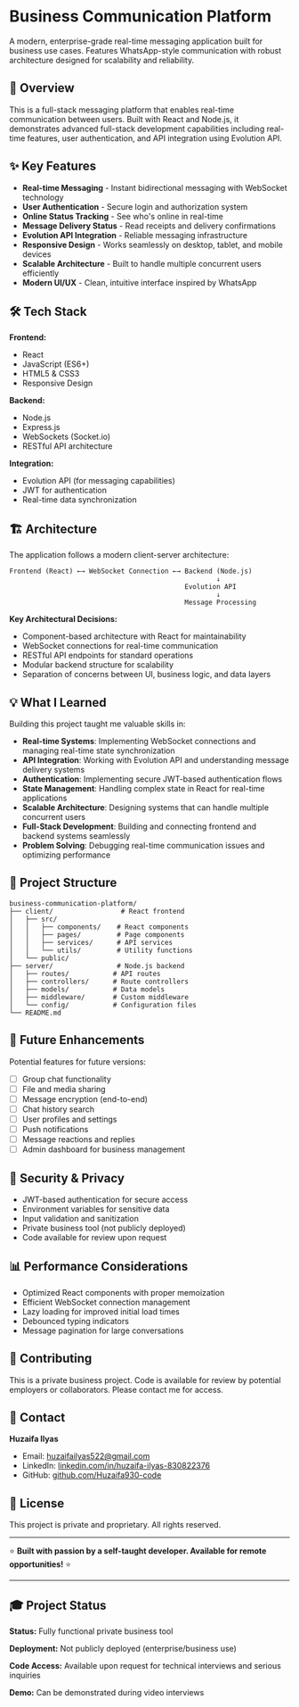 # Business Communication Platform

A modern, enterprise-grade real-time messaging application built for business use cases. Features WhatsApp-style communication with robust architecture designed for scalability and reliability.

## 🚀 Overview

This is a full-stack messaging platform that enables real-time communication between users. Built with React and Node.js, it demonstrates advanced full-stack development capabilities including real-time features, user authentication, and API integration using Evolution API.

## ✨ Key Features

- **Real-time Messaging** - Instant bidirectional messaging with WebSocket technology
- **User Authentication** - Secure login and authorization system
- **Online Status Tracking** - See who's online in real-time
- **Message Delivery Status** - Read receipts and delivery confirmations
- **Evolution API Integration** - Reliable messaging infrastructure
- **Responsive Design** - Works seamlessly on desktop, tablet, and mobile devices
- **Scalable Architecture** - Built to handle multiple concurrent users efficiently
- **Modern UI/UX** - Clean, intuitive interface inspired by WhatsApp

## 🛠️ Tech Stack

**Frontend:**
- React
- JavaScript (ES6+)
- HTML5 & CSS3
- Responsive Design

**Backend:**
- Node.js
- Express.js
- WebSockets (Socket.io)
- RESTful API architecture

**Integration:**
- Evolution API (for messaging capabilities)
- JWT for authentication
- Real-time data synchronization

## 🏗️ Architecture

The application follows a modern client-server architecture:
```
Frontend (React) ←→ WebSocket Connection ←→ Backend (Node.js)
                                                    ↓
                                            Evolution API
                                                    ↓
                                            Message Processing
```

**Key Architectural Decisions:**
- Component-based architecture with React for maintainability
- WebSocket connections for real-time communication
- RESTful API endpoints for standard operations
- Modular backend structure for scalability
- Separation of concerns between UI, business logic, and data layers

## 💡 What I Learned

Building this project taught me valuable skills in:

- **Real-time Systems**: Implementing WebSocket connections and managing real-time state synchronization
- **API Integration**: Working with Evolution API and understanding message delivery systems
- **Authentication**: Implementing secure JWT-based authentication flows
- **State Management**: Handling complex state in React for real-time applications
- **Scalable Architecture**: Designing systems that can handle multiple concurrent users
- **Full-Stack Development**: Building and connecting frontend and backend systems seamlessly
- **Problem Solving**: Debugging real-time communication issues and optimizing performance

## 📂 Project Structure
```
business-communication-platform/
├── client/                 # React frontend
│   ├── src/
│   │   ├── components/    # React components
│   │   ├── pages/         # Page components
│   │   ├── services/      # API services
│   │   └── utils/         # Utility functions
│   └── public/
├── server/                # Node.js backend
│   ├── routes/           # API routes
│   ├── controllers/      # Route controllers
│   ├── models/           # Data models
│   ├── middleware/       # Custom middleware
│   └── config/           # Configuration files
└── README.md
```


## 🎯 Future Enhancements

Potential features for future versions:

- [ ] Group chat functionality
- [ ] File and media sharing
- [ ] Message encryption (end-to-end)
- [ ] Chat history search
- [ ] User profiles and settings
- [ ] Push notifications
- [ ] Message reactions and replies
- [ ] Admin dashboard for business management

## 🔐 Security & Privacy

- JWT-based authentication for secure access
- Environment variables for sensitive data
- Input validation and sanitization
- Private business tool (not publicly deployed)
- Code available for review upon request

## 📊 Performance Considerations

- Optimized React components with proper memoization
- Efficient WebSocket connection management
- Lazy loading for improved initial load times
- Debounced typing indicators
- Message pagination for large conversations

## 🤝 Contributing

This is a private business project. Code is available for review by potential employers or collaborators. Please contact me for access.

## 📧 Contact

**Huzaifa Ilyas**
- Email: huzaifailyas522@gmail.com
- LinkedIn: [linkedin.com/in/huzaifa-ilyas-830822376](https://www.linkedin.com/in/huzaifa-ilyas-830822376)
- GitHub: [github.com/Huzaifa930-code](https://github.com/Huzaifa930-code)

## 📝 License

This project is private and proprietary. All rights reserved.

---

⭐ **Built with passion by a self-taught developer. Available for remote opportunities!** ⭐

---

## 🎓 Project Status

**Status:** Fully functional private business tool

**Deployment:** Not publicly deployed (enterprise/business use)

**Code Access:** Available upon request for technical interviews and serious inquiries

**Demo:** Can be demonstrated during video interviews
